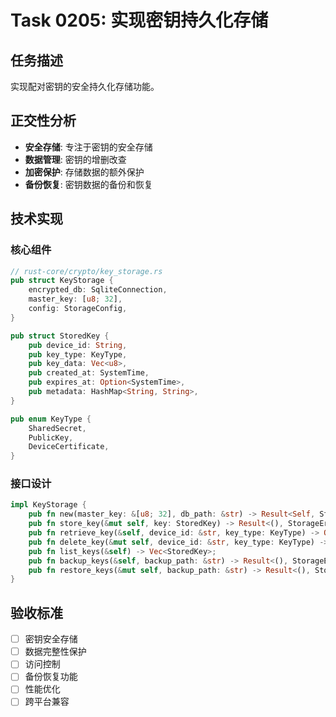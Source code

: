 # Task 0205: 实现密钥持久化存储

## 任务描述

实现配对密钥的安全持久化存储功能。

## 正交性分析

- **安全存储**: 专注于密钥的安全存储
- **数据管理**: 密钥的增删改查
- **加密保护**: 存储数据的额外保护
- **备份恢复**: 密钥数据的备份和恢复

## 技术实现

### 核心组件
```rust
// rust-core/crypto/key_storage.rs
pub struct KeyStorage {
    encrypted_db: SqliteConnection,
    master_key: [u8; 32],
    config: StorageConfig,
}

pub struct StoredKey {
    pub device_id: String,
    pub key_type: KeyType,
    pub key_data: Vec<u8>,
    pub created_at: SystemTime,
    pub expires_at: Option<SystemTime>,
    pub metadata: HashMap<String, String>,
}

pub enum KeyType {
    SharedSecret,
    PublicKey,
    DeviceCertificate,
}
```

### 接口设计
```rust
impl KeyStorage {
    pub fn new(master_key: &[u8; 32], db_path: &str) -> Result<Self, StorageError>;
    pub fn store_key(&mut self, key: StoredKey) -> Result<(), StorageError>;
    pub fn retrieve_key(&self, device_id: &str, key_type: KeyType) -> Option<StoredKey>;
    pub fn delete_key(&mut self, device_id: &str, key_type: KeyType) -> Result<(), StorageError>;
    pub fn list_keys(&self) -> Vec<StoredKey>;
    pub fn backup_keys(&self, backup_path: &str) -> Result<(), StorageError>;
    pub fn restore_keys(&mut self, backup_path: &str) -> Result<(), StorageError>;
}
```

## 验收标准

- [ ] 密钥安全存储
- [ ] 数据完整性保护
- [ ] 访问控制
- [ ] 备份恢复功能
- [ ] 性能优化
- [ ] 跨平台兼容